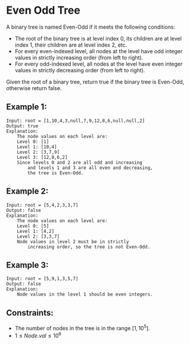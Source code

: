# Even Odd Tree

A binary tree is named Even-Odd if it meets the following conditions:

* The root of the binary tree is at level index 0, its children are at level  
    index 1, their children are at level index 2, etc.
* For every even-indexed level, all nodes at the level have odd integer  
    values in strictly increasing order (from left to right).
* For every odd-indexed level, all nodes at the level have even integer  
    values in strictly decreasing order (from left to right).

Given the root of a binary tree, return true if the binary tree is Even-Odd,  
otherwise return false.

 

## Example 1:

    Input: root = [1,10,4,3,null,7,9,12,8,6,null,null,2]
    Output: true
    Explanation: 
        The node values on each level are:
        Level 0: [1]
        Level 1: [10,4]
        Level 2: [3,7,9]
        Level 3: [12,8,6,2]
        Since levels 0 and 2 are all odd and increasing  
            and levels 1 and 3 are all even and decreasing, 
            the tree is Even-Odd.

## Example 2:

    Input: root = [5,4,2,3,3,7]
    Output: false
    Explanation: 
        The node values on each level are:
        Level 0: [5]
        Level 1: [4,2]
        Level 2: [3,3,7]
        Node values in level 2 must be in strictly 
            increasing order, so the tree is not Even-Odd.

## Example 3:

    Input: root = [5,9,1,3,5,7]
    Output: false
    Explanation: 
        Node values in the level 1 should be even integers.
        
        
        
## Constraints:

* The number of nodes in the tree is in the range [$1, 10^5$].
* $1 \le Node.val \le 10^6$

